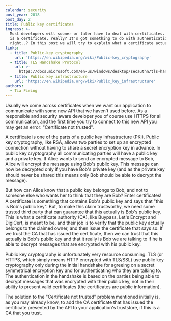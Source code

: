 ```yaml
---
calendar: security
post_year: 2018
post_day: 2
title: Public key certificates
ingress: >-
  Most developers will sooner or later have to deal with certificates. But what
  is a certificate, really? It's got something to do with authentication,
  right..? In this post we will try to explain what a certificate actually is! 
links:
  - title: Public-key cryptography
    url: 'https://en.wikipedia.org/wiki/Public-key_cryptography'
  - title: TLS Handshake Protocol
    url: >-
      https://docs.microsoft.com/en-us/windows/desktop/secauthn/tls-handshake-protocol
  - title: Public key infrastructure
    url: 'https://en.wikipedia.org/wiki/Public_key_infrastructure'
authors:
  - Tia Firing
---
```

Usually we come across certificates when we want our application to communicate with some new API that we haven't used before. As a responsible and security aware developer you of course use HTTPS for all communication, and the first time you try to connect to this new API you may get an error: "Certificate not trusted".  

A certificate is one of the parts of a public key infrastructure (PKI). Public key cryptography, like RSA, allows two parties to set up an encrypted connection without having to share a secret encryption key in advance. In public key cryptography all communicating parties will have a public key and a private key. If Alice wants to send an encrypted message to Bob, Alice will encrypt the message using Bob's public key. This message can now be decrypted only if you have Bob's private key (and as the private key should never be shared this means only Bob should be able to decrypt the message). 

But how can Alice know that a public key belongs to Bob, and not to someone else who wants her to think that they are Bob? Enter certificates! A certificate is something that contains Bob's public key and says that "this is Bob's public key". But, to make this claim trustworthy, we need some trusted third party that can guarantee that this actually is Bob's public key. This is what a certificate authority (CA), like Buypass, Let's Encrypt and DigiCert, is meant to be, and their job is to verify that the public key actually belongs to the claimed owner, and then issue the certificate that says so. If we trust the CA that has issued the certificate, then we can trust that this actually is Bob's public key and that it really is Bob we are talking to if he is able to decrypt messages that are encrypted with his public key. 

Public key cryptography is unfortunately very resource consuming. TLS (or HTTPS, which simply means HTTP encrypted with TLS/SSL) use public key cryptography only during the initial handshake for agreeing on a secret symmetrical encryption key and for authenticating who they are talking to. The authentication in the handshake is based on the parties being able to decrypt messages that was encrypted with their public key, not in their ability to present valid certificates (the certificates are public information). 

The solution to the "Certificate not trusted" problem mentioned initially is, as you may already know, to add the CA certificate that has issued the certificate presented by the API to your application's truststore, if this is a CA that you trust. 
